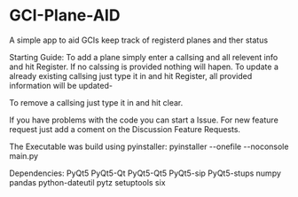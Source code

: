 # GCI-Plane-AID
A simple app to aid GCIs keep track of registerd planes and ther status

Starting Guide:
To add a plane simply enter a callsing and all relevent info and hit Register. If no calssing is provided nothing will hapen.
To update a already existing callsing just type it in and hit Register, all provided information will be updated-

To remove a callsing just type it in and hit clear.

If you have problems with the code you can start a Issue.
For new feature request just add a coment on the Discussion Feature Requests.

The Executable was build using pyinstaller:
pyinstaller --onefile --noconsole main.py

Dependencies:
PyQt5
PyQt5-Qt
PyQt5-Qt5
PyQt5-sip
PyQt5-stups
numpy
pandas
python-dateutil
pytz
setuptools
six

